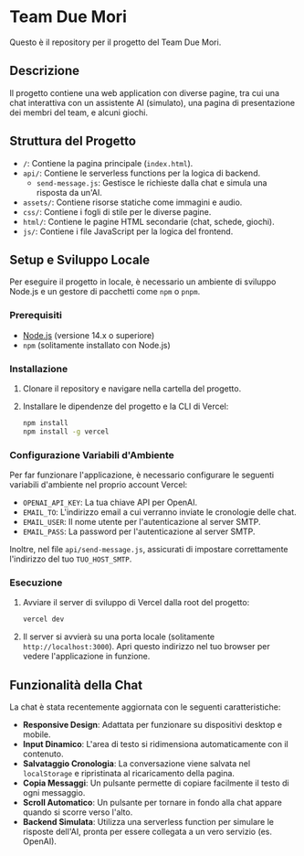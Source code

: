 # Team Due Mori

Questo è il repository per il progetto del Team Due Mori.

## Descrizione

Il progetto contiene una web application con diverse pagine, tra cui una chat interattiva con un assistente AI (simulato), una pagina di presentazione dei membri del team, e alcuni giochi.

## Struttura del Progetto

-   `/`: Contiene la pagina principale (`index.html`).
-   `api/`: Contiene le serverless functions per la logica di backend.
    -   `send-message.js`: Gestisce le richieste dalla chat e simula una risposta da un'AI.
-   `assets/`: Contiene risorse statiche come immagini e audio.
-   `css/`: Contiene i fogli di stile per le diverse pagine.
-   `html/`: Contiene le pagine HTML secondarie (chat, schede, giochi).
-   `js/`: Contiene i file JavaScript per la logica del frontend.

## Setup e Sviluppo Locale

Per eseguire il progetto in locale, è necessario un ambiente di sviluppo Node.js e un gestore di pacchetti come `npm` o `pnpm`.

### Prerequisiti

-   [Node.js](https://nodejs.org/) (versione 14.x o superiore)
-   `npm` (solitamente installato con Node.js)

### Installazione

1.  Clonare il repository e navigare nella cartella del progetto.

2.  Installare le dipendenze del progetto e la CLI di Vercel:
    ```bash
    npm install
    npm install -g vercel
    ```

### Configurazione Variabili d'Ambiente

Per far funzionare l'applicazione, è necessario configurare le seguenti variabili d'ambiente nel proprio account Vercel:

-   `OPENAI_API_KEY`: La tua chiave API per OpenAI.
-   `EMAIL_TO`: L'indirizzo email a cui verranno inviate le cronologie delle chat.
-   `EMAIL_USER`: Il nome utente per l'autenticazione al server SMTP.
-   `EMAIL_PASS`: La password per l'autenticazione al server SMTP.

Inoltre, nel file `api/send-message.js`, assicurati di impostare correttamente l'indirizzo del tuo `TUO_HOST_SMTP`.

### Esecuzione

1.  Avviare il server di sviluppo di Vercel dalla root del progetto:
    ```bash
    vercel dev
    ```

2.  Il server si avvierà su una porta locale (solitamente `http://localhost:3000`). Apri questo indirizzo nel tuo browser per vedere l'applicazione in funzione.

## Funzionalità della Chat

La chat è stata recentemente aggiornata con le seguenti caratteristiche:

-   **Responsive Design**: Adattata per funzionare su dispositivi desktop e mobile.
-   **Input Dinamico**: L'area di testo si ridimensiona automaticamente con il contenuto.
-   **Salvataggio Cronologia**: La conversazione viene salvata nel `localStorage` e ripristinata al ricaricamento della pagina.
-   **Copia Messaggi**: Un pulsante permette di copiare facilmente il testo di ogni messaggio.
-   **Scroll Automatico**: Un pulsante per tornare in fondo alla chat appare quando si scorre verso l'alto.
-   **Backend Simulata**: Utilizza una serverless function per simulare le risposte dell'AI, pronta per essere collegata a un vero servizio (es. OpenAI).
